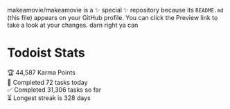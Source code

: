 makeamovie/makeamovie is a ✨ special ✨ repository because its `README.md` (this file) appears on your GitHub profile.
You can click the Preview link to take a look at your changes. darn right ya can

# Todoist Stats

<!-- TODO-IST:START -->
🏆  44,587 Karma Points           
🌸  Completed 72 tasks today           
✅  Completed 31,306 tasks so far           
⏳  Longest streak is 328 days
<!-- TODO-IST:END -->